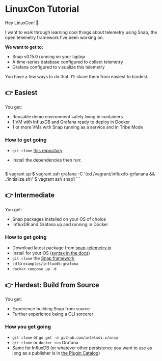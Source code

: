# LinuxCon Tutorial
Hey LinuxCon! :wave:

I want to walk through learning cool things about telemetry using Snap, the open telemetry framework I've been working on.

**We want to get to:**
* Snap v0.15.0 running on your laptop
* A time-series database configured to collect telemetry
* Grafana configured to visualize this telemetry

You have a few ways to do that. I'll share them from easiest to hardest.

## :point_right: Easiest
You get:
  * Reusable demo environment safely living in containers
  * 1 VM with InfluxDB and Grafana ready to deploy in Docker
  * 1 or more VMs with Snap running as a service and in Tribe Mode

### How to get going
  * `git clone` [this repository](https://github.com/nanliu/snap-demo-velocity#velocity-2016-snap-demo)
  * Install the dependencies then run:

      ```
$ vagrant up
$ vagrant ssh grafana -C '(cd /vagrant/influxdb-grfanana && ./initialize.sh)'
$ vagrant ssh snap1
    ```

## :point_right: Intermediate
You get:
  * Snap packages installed on your OS of choice
  * InfluxDB and Grafana up and running in Docker

### How to get going
  * Download latest package from [snap-telemetry.io](http://snap-telemetry.io/download.html)
  * Install for your OS ([syntax in the docs](docs/install-snap.md))
  * `git clone` the [Snap framework](https://github.com/intelsdi-x/snap)
  * `cd` to `examples/influxdb-grafana`
  * `docker-compose up -d`


## :point_right: Hardest: Build from Source
You get:
  * Experience building Snap from source
  * Further experience being a CLI sorcerer

### How you get going
  * `git clone` or `go get -d github.com/intelsdi-x/snap`
  * `git clone` or `docker run` Grafana
  * Same for InfluxDB (or whatever other persistence you want to use as long as a publisher is in [the Plugin Catalog](http://snap-telemetry.io/plugins.html))
